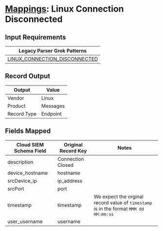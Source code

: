 # [Mappings](README.md): Linux Connection Disconnected

## Input Requirements

|Legacy Parser Grok Patterns|
|-------------|
|[LINUX_CONNECTION_DISCONNECTED](../legacy_parsers/LINUX_CONNECTION_DISCONNECTED.md)|

## Record Output

|Output|Value|
|------|-----|
|Vendor|Linux|
|Product|Messages|
|Record Type|Endpoint|

## Fields Mapped

|Cloud SIEM Schema Field|Original Record Key|Notes|
|-----------------------|-------------------|-----|
|description|Connection Closed||
|device_hostname|hostname||
|srcDevice_ip|ip_address||
|srcPort|port||
|timestamp|timestamp|We expect the orginal record value of `timestamp` is in the format `MMM dd HH:mm:ss`|
|user_username|username||

